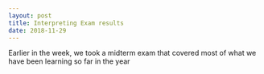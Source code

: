 ```yaml
---
layout: post
title: Interpreting Exam results 
date: 2018-11-29
---
```


Earlier in the week, we took a midterm exam that covered most of what we have been learning so far in the year 
